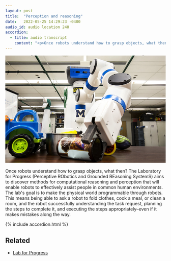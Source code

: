 ```yaml
---
layout: post
title:  "Perception and reasoning"
date:   2022-05-25 14:29:23 -0400
audio_id: audio location 240
accordion: 
  - title: audio transcript
    content: "<p>Once robots understand how to grasp objects, what then?</p><p>The Laboratory for Progress (Perceptive RObotics and Grounded REasoning SystemS) aims to discover methods for computational reasoning and perception that will enable robots to effectively assist people in common human environments. The lab’s goal is to make the physical world programmable through robots. This means being able to ask a robot to fold clothes, cook a meal, or clean a room, and the robot successfully understanding the task request, planning the steps to complete it, and executing the steps appropriately–even if it makes mistakes along the way.</p><p>Enabling robots to do all these tasks brings up the question, might they take over the world? Here’s Professor Chad Jenkins with his response.</p><p>I'll start with will robots take over the world? And my answer to that is no. Robots aren't nearly that smart. Maybe we as a community, as a robotics community, will make robots that smart. But they're nowhere near that right now. And in fact, I think robots will be helping humanity. We control the future of robotics, and I think we can do it the right way. And so a common example of this is with collaborator Henry Evans. And Henry suffered a stroke when he was about 40 years old. And he relies on other people to do things for him and I think be able to help people like Henry and others who are aging or people with disabilities to be able to do things on their own, be able to consume a meal, be able to scratch an itch, be able to do things on his own and live independently.</p>"
---
```


<div class="audio-player">
   <!-- this is where the player will be injected -->
</div>

![A Fetch robot determines what to pick up](/assets/images/240-perception.jpg)

Once robots understand how to grasp objects, what then? The Laboratory for Progress (Perceptive RObotics and Grounded REasoning SystemS) aims to discover methods for computational reasoning and perception that will enable robots to effectively assist people in common human environments. The lab's goal is to make the physical world programmable through robots. This means being able to ask a robot to fold clothes, cook a meal, or clean a room, and the robot successfully understanding the task request, planning the steps to complete it, and executing the steps appropriately–even if it makes mistakes along the way. 


{% include accordion.html %}

## Related
* [Lab for Progress](https://progress.eecs.umich.edu)




<script type="text/javascript">

 const player = new Shikwasa({
   container: () => document.querySelector('.audio-player'),
   audio: {
     title: 'Perception and reasoning',
     artist: 'audio location 240',
     cover: '/assets/images/240-perception.jpg',
     src: '/assets/audio/240-perception.mp3',
   },
   // fixed: {
   //   type: 'static',
   // }
 })

 </script>
